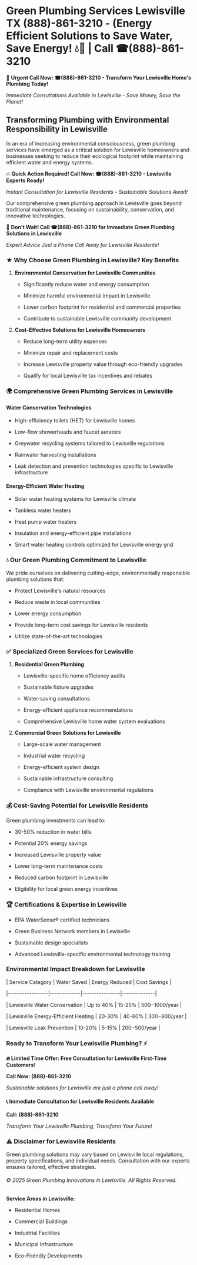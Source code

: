 # Green Plumbing Services Lewisville TX (888)-861-3210 - (Energy Efficient Solutions to Save Water, Save Energy! 💧🌿 | Call ☎(888)-861-3210

🚨 **Urgent Call Now: ☎(888)-861-3210 - Transform Your Lewisville Home's Plumbing Today!**
*Immediate Consultations Available in Lewisville - Save Money, Save the Planet!*

## Transforming Plumbing with Environmental Responsibility in Lewisville

In an era of increasing environmental consciousness, green plumbing services have emerged as a critical solution for Lewisville homeowners and businesses seeking to reduce their ecological footprint while maintaining efficient water and energy systems. 

🔥 **Quick Action Required! Call Now: ☎(888)-861-3210 - Lewisville Experts Ready!**
*Instant Consultation for Lewisville Residents - Sustainable Solutions Await!*

Our comprehensive green plumbing approach in Lewisville goes beyond traditional maintenance, focusing on sustainability, conservation, and innovative technologies.

🚨 **Don't Wait! Call ☎(888)-861-3210 for Immediate Green Plumbing Solutions in Lewisville**
*Expert Advice Just a Phone Call Away for Lewisville Residents!*

### ★ Why Choose Green Plumbing in Lewisville? Key Benefits

1. **Environmental Conservation for Lewisville Communities** 
   - Significantly reduce water and energy consumption
   - Minimize harmful environmental impact in Lewisville
   - Lower carbon footprint for residential and commercial properties
   - Contribute to sustainable Lewisville community development

2. **Cost-Effective Solutions for Lewisville Homeowners** 
   - Reduce long-term utility expenses
   - Minimize repair and replacement costs
   - Increase Lewisville property value through eco-friendly upgrades
   - Qualify for local Lewisville tax incentives and rebates

### 🌍 Comprehensive Green Plumbing Services in Lewisville

#### Water Conservation Technologies
- High-efficiency toilets (HET) for Lewisville homes
- Low-flow showerheads and faucet aerators
- Greywater recycling systems tailored to Lewisville regulations
- Rainwater harvesting installations
- Leak detection and prevention technologies specific to Lewisville infrastructure

#### Energy-Efficient Water Heating
- Solar water heating systems for Lewisville climate
- Tankless water heaters
- Heat pump water heaters
- Insulation and energy-efficient pipe installations
- Smart water heating controls optimized for Lewisville energy grid

### 💧 Our Green Plumbing Commitment to Lewisville

We pride ourselves on delivering cutting-edge, environmentally responsible plumbing solutions that:
- Protect Lewisville's natural resources
- Reduce waste in local communities
- Lower energy consumption
- Provide long-term cost savings for Lewisville residents
- Utilize state-of-the-art technologies

### ✅ Specialized Green Services for Lewisville

1. **Residential Green Plumbing**
   - Lewisville-specific home efficiency audits
   - Sustainable fixture upgrades
   - Water-saving consultations
   - Energy-efficient appliance recommendations
   - Comprehensive Lewisville home water system evaluations

2. **Commercial Green Solutions for Lewisville**
   - Large-scale water management
   - Industrial water recycling
   - Energy-efficient system design
   - Sustainable infrastructure consulting
   - Compliance with Lewisville environmental regulations

### 💰 Cost-Saving Potential for Lewisville Residents

Green plumbing investments can lead to:
- 30-50% reduction in water bills
- Potential 20% energy savings
- Increased Lewisville property value
- Lower long-term maintenance costs
- Reduced carbon footprint in Lewisville
- Eligibility for local green energy incentives

### 🏆 Certifications & Expertise in Lewisville

- EPA WaterSense® certified technicians
- Green Business Network members in Lewisville
- Sustainable design specialists
- Advanced Lewisville-specific environmental technology training

### Environmental Impact Breakdown for Lewisville

| Service Category | Water Saved | Energy Reduced | Cost Savings |
|-----------------|-------------|----------------|--------------|
| Lewisville Water Conservation | Up to 40% | 15-25% | $500-$1000/year |
| Lewisville Energy-Efficient Heating | 20-30% | 40-60% | $300-$800/year |
| Lewisville Leak Prevention | 10-20% | 5-15% | $200-$500/year |

### Ready to Transform Your Lewisville Plumbing? ⚡

**🔥 Limited Time Offer: Free Consultation for Lewisville First-Time Customers!**

**Call Now: (888)-861-3210**
*Sustainable solutions for Lewisville are just a phone call away!*

#### 📞 Immediate Consultation for Lewisville Residents Available

**Call: (888)-861-3210**
*Transform Your Lewisville Plumbing, Transform Your Future!*

### ⚠️ Disclaimer for Lewisville Residents

Green plumbing solutions may vary based on Lewisville local regulations, property specifications, and individual needs. Consultation with our experts ensures tailored, effective strategies.

###### © 2025 Green Plumbing Innovations in Lewisville. All Rights Reserved.

**Service Areas in Lewisville:** 
- Residential Homes
- Commercial Buildings
- Industrial Facilities
- Municipal Infrastructure
- Eco-Friendly Developments
